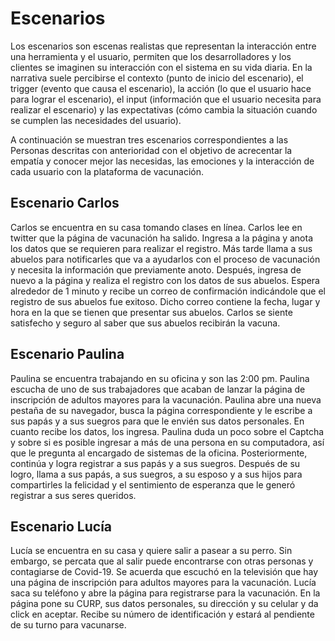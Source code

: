# Escenarios

Los escenarios son escenas realistas que representan la interacción entre una herramienta y el usuario, permiten que los desarrolladores y los clientes se imaginen su interacción con el sistema en su vida diaria. En la narrativa suele percibirse el contexto (punto de inicio del escenario), el trigger (evento que causa el escenario), la acción (lo que el usuario hace para lograr el escenario), el input (información que el usuario necesita para realizar el escenario) y las expectativas (cómo cambia la situación cuando se cumplen las necesidades del usuario).

A continuación se muestran tres escenarios correspondientes a las Personas descritas con anterioridad con el objetivo de acrecentar la empatía y conocer mejor las necesidas, las emociones y la interacción de cada usuario con la plataforma de vacunación.

## Escenario Carlos

Carlos se encuentra en su casa tomando clases en línea. Carlos lee en twitter que la página de vacunación ha salido. Ingresa a la página y
anota los datos que se requieren para realizar el registro. Más tarde llama a sus abuelos para notificarles que va a ayudarlos con el proceso de vacunación y necesita
la información que previamente anoto. Después, ingresa de nuevo a la página y realiza el registro con los datos de sus abuelos.  Espera alrededor de 1 minuto y recibe
un correo de confirmación indicándole que el registro de sus abuelos fue exitoso. Dicho correo contiene la fecha, lugar y hora en la que se tienen que presentar sus abuelos. 
Carlos se siente satisfecho y seguro al saber que sus abuelos recibirán la vacuna.

## Escenario Paulina

Paulina se encuentra trabajando en su oficina y son las 2:00 pm. Paulina escucha de uno de sus trabajadores que acaban de lanzar la página de inscripción de adultos mayores para la vacunación. Paulina abre una nueva pestaña de su navegador, busca la página correspondiente y le escribe a sus papás y a sus suegros para que le envién sus datos personales. En cuanto recibe los datos, los ingresa. Paulina duda un poco sobre el Captcha y sobre si es posible ingresar a más de una persona en su computadora, así que le pregunta al encargado de sistemas de la oficina. Posteriormente, continúa y logra registrar a sus papás y a sus suegros. Después de su logro, llama a sus papás, a sus suegros, a su esposo y a sus hijos para compartirles la felicidad y el sentimiento de esperanza que le generó registrar a sus seres queridos. 

## Escenario Lucía

Lucía se encuentra en su casa y quiere salir a pasear a su perro. Sin embargo, se percata que al salir puede encontrarse con otras personas y contagiarse de Covid-19. Se acuerda que escuchó en la televisión que hay una página de inscripción para adultos mayores para la vacunación. Lucía saca su teléfono y abre la página para registrarse para la vacunación. En la página pone su CURP, sus datos personales, su dirección y su celular y da click en aceptar. Recibe su número de identificación y estará al pendiente de su turno para vacunarse.


